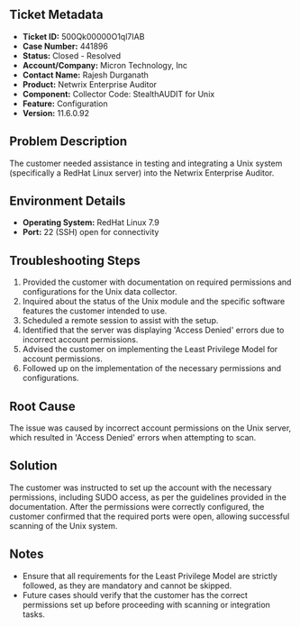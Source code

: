 ## Ticket Metadata
- **Ticket ID:** 500Qk00000O1ql7IAB
- **Case Number:** 441896
- **Status:** Closed - Resolved
- **Account/Company:** Micron Technology, Inc
- **Contact Name:** Rajesh Durganath
- **Product:** Netwrix Enterprise Auditor
- **Component:** Collector Code: StealthAUDIT for Unix
- **Feature:** Configuration
- **Version:** 11.6.0.92

## Problem Description
The customer needed assistance in testing and integrating a Unix system (specifically a RedHat Linux server) into the Netwrix Enterprise Auditor.

## Environment Details
- **Operating System:** RedHat Linux 7.9
- **Port:** 22 (SSH) open for connectivity

## Troubleshooting Steps
1. Provided the customer with documentation on required permissions and configurations for the Unix data collector.
2. Inquired about the status of the Unix module and the specific software features the customer intended to use.
3. Scheduled a remote session to assist with the setup.
4. Identified that the server was displaying 'Access Denied' errors due to incorrect account permissions.
5. Advised the customer on implementing the Least Privilege Model for account permissions.
6. Followed up on the implementation of the necessary permissions and configurations.

## Root Cause
The issue was caused by incorrect account permissions on the Unix server, which resulted in 'Access Denied' errors when attempting to scan.

## Solution
The customer was instructed to set up the account with the necessary permissions, including SUDO access, as per the guidelines provided in the documentation. After the permissions were correctly configured, the customer confirmed that the required ports were open, allowing successful scanning of the Unix system.

## Notes
- Ensure that all requirements for the Least Privilege Model are strictly followed, as they are mandatory and cannot be skipped.
- Future cases should verify that the customer has the correct permissions set up before proceeding with scanning or integration tasks.